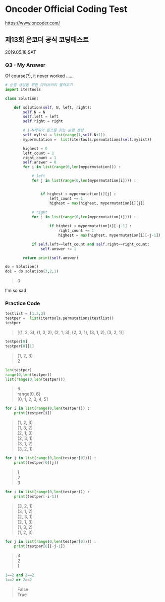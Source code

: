 # Oncoder Official Coding Test
https://www.oncoder.com/

## 제13회 온코더 공식 코딩테스트
2019.05.18 SAT

### Q3 - My Answer
Of course(?), it never worked ……

```python
# 순열 생성을 위한 라이브러리 불러오기
import itertools

class Solution:

    def solution(self, N, left, right):
        self.N = N
        self.left = left
        self.right = right

        # 1~N까지의 원소를 갖는 순열 생성
        self.mylist = list(range(1,self.N+1))
        mypermutation =  list(itertools.permutations(self.mylist))

        highest = 0
        left_count = 1
        right_count = 1
        self.answer = 0
        for i in list(range(0,len(mypermutation))) :

            # left
            for j in list(range(0,len(mypermutation[i]))) :


                if highest < mypermutation[i][j] :
                    left_count += 1
                    highest = max(highest, mypermutation[i][j])
                    
            # right
            for j in list(range(0,len(mypermutation[i]))) :

                    if highest < mypermutation[i][-j-1] :
                        right_count += 1
                        highest = max(highest, mypermutation[i][-j-1])

            if self.left==left_count and self.right==right_count:
                self.answer += 1

        return print(self.answer)
```

```python
do = Solution()
do1 = do.solution(3,2,1)
```
> 0

I'm so sad


### Practice Code

```python
testlist = [1,2,3]
testper =  list(itertools.permutations(testlist))
testper
```
> [(1, 2, 3), (1, 3, 2), (2, 1, 3), (2, 3, 1), (3, 1, 2), (3, 2, 1)]

```python
testper[0]
testper[0][1]
```
> (1, 2, 3)  
> 2

```python
len(testper)
range(0,len(testper))
list(range(0,len(testper)))
```
> 6  
> range(0, 6)  
> [0, 1, 2, 3, 4, 5]

```python
for i in list(range(0,len(testper))) :
    print(testper[i])
```
> (1, 2, 3)  
  (1, 3, 2)  
  (2, 1, 3)  
  (2, 3, 1)  
  (3, 1, 2)  
  (3, 2, 1)
  
```python
for j in list(range(0,len(testper[0]))) :
    print(testper[0][j])
```
> 1  
  2  
  3

```python
for i in list(range(0,len(testper))) :
    print(testper[-i-1])
```
> (3, 2, 1)  
  (3, 1, 2)  
  (2, 3, 1)  
  (2, 1, 3)  
  (1, 3, 2)  
  (1, 2, 3)

```python
for j in list(range(0,len(testper[0]))) :
    print(testper[0][-j-1])
```
> 3  
  2  
  1

```python    
1==2 and 2==2
1==2 or 2==2
```
> False  
> True
